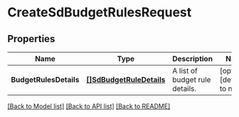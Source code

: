 # CreateSdBudgetRulesRequest

## Properties
Name | Type | Description | Notes
------------ | ------------- | ------------- | -------------
**BudgetRulesDetails** | [**[]SdBudgetRuleDetails**](SDBudgetRuleDetails.md) | A list of budget rule details. | [optional] [default to null]

[[Back to Model list]](../README.md#documentation-for-models) [[Back to API list]](../README.md#documentation-for-api-endpoints) [[Back to README]](../README.md)

